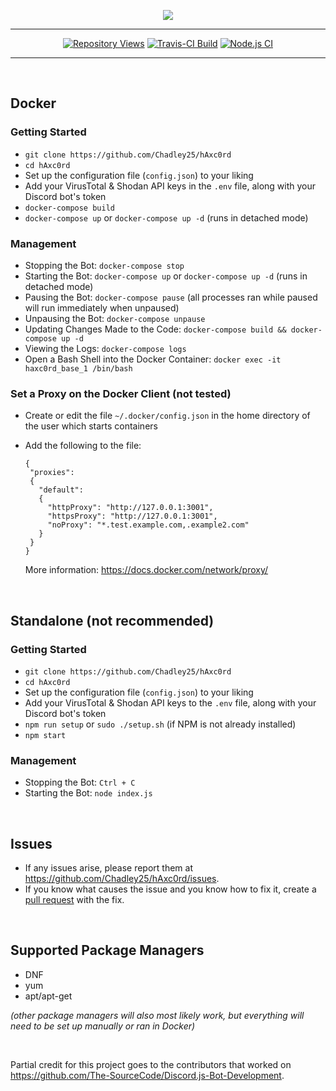 <p align="center">
<a href="https://chadley25.github.io/sip.html"><img src="https://i.imgur.com/94LiVtX.png"></a>
</p>

-----

<p align="center">
    <a href="http://hits.dwyl.com/Chadley25/hAxc0rd" alt="Repository Views">
        <img src="http://hits.dwyl.com/Chadley25/hAxc0rd.svg" alt="Repository Views"/></a>
    <a href="https://travis-ci.com/Chadley25/hAxc0rd" alt="Travis-CI Build">
        <img src="https://travis-ci.com/Chadley25/hAxc0rd.svg?token=cdwACNbYGBdNzM9z8yGp&branch=master" alt="Travis-CI Build"/></a>
    <a href="https://github.com/Chadley25/hAxc0rd/actions?query=workflow%3A%22Node.js+CI%22" alt="Node.js CI">
        <img src="https://github.com/Chadley25/hAxc0rd/workflows/Node.js%20CI/badge.svg" alt="Node.js CI"/></a>
</p>

-----

&nbsp;

## Docker

### Getting Started
- `git clone https://github.com/Chadley25/hAxc0rd`
- `cd hAxc0rd`
- Set up the configuration file (`config.json`) to your liking
- Add your VirusTotal & Shodan API keys in the `.env` file, along with your Discord bot's token
- `docker-compose build`
- `docker-compose up` or `docker-compose up -d` (runs in detached mode)

### Management
- Stopping the Bot: `docker-compose stop`
- Starting the Bot: `docker-compose up` or `docker-compose up -d` (runs in detached mode)
- Pausing the Bot: `docker-compose pause` (all processes ran while paused will run immediately when unpaused)
- Unpausing the Bot: `docker-compose unpause`
- Updating Changes Made to the Code: `docker-compose build && docker-compose up -d`
- Viewing the Logs: `docker-compose logs`
- Open a Bash Shell into the Docker Container: `docker exec -it haxc0rd_base_1 /bin/bash`

### Set a Proxy on the Docker Client (not tested)
- Create or edit the file `~/.docker/config.json` in the home directory of the user which starts containers
- Add the following to the file:
    ```
    {
     "proxies":
     {
       "default":
       {
         "httpProxy": "http://127.0.0.1:3001",
         "httpsProxy": "http://127.0.0.1:3001",
         "noProxy": "*.test.example.com,.example2.com"
       }
     }
    }
    ```

    More information: https://docs.docker.com/network/proxy/

&nbsp;

## Standalone (not recommended)

### Getting Started
- `git clone https://github.com/Chadley25/hAxc0rd`
- `cd hAxc0rd`
- Set up the configuration file (`config.json`) to your liking
- Add your VirusTotal & Shodan API keys to the `.env` file, along with your Discord bot's token
- `npm run setup` or `sudo ./setup.sh` (if NPM is not already installed)
- `npm start`

### Management
- Stopping the Bot: `Ctrl + C`
- Starting the Bot: `node index.js`

&nbsp;

## Issues
- If any issues arise, please report them at https://github.com/Chadley25/hAxc0rd/issues.
- If you know what causes the issue and you know how to fix it, create a [pull request](https://github.com/Chadley25/hAxc0rd/pulls) with the fix.

&nbsp;

## Supported Package Managers
- DNF
- yum
- apt/apt-get

*(other package managers will also most likely work, but everything will need to be set up manually or ran in Docker)*

&nbsp;

Partial credit for this project goes to the contributors that worked on https://github.com/The-SourceCode/Discord.js-Bot-Development.